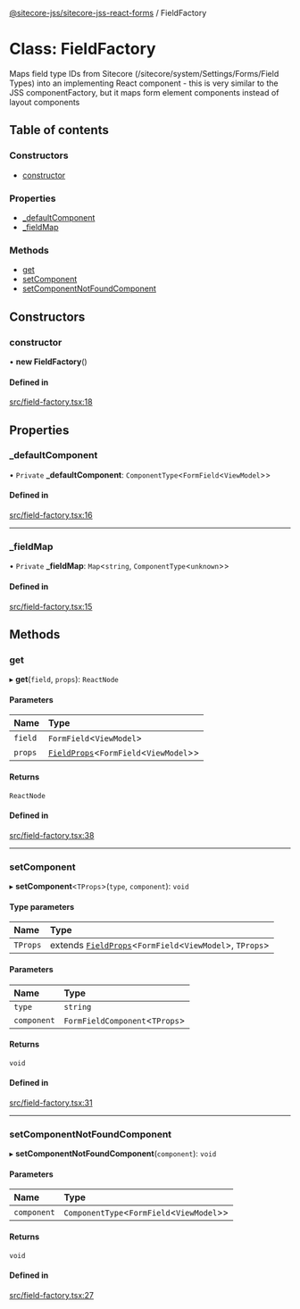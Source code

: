 [@sitecore-jss/sitecore-jss-react-forms](../README.md) / FieldFactory

# Class: FieldFactory

Maps field type IDs from Sitecore (/sitecore/system/Settings/Forms/Field Types)
into an implementing React component - this is very similar to the JSS componentFactory,
but it maps form element components instead of layout components

## Table of contents

### Constructors

- [constructor](FieldFactory.md#constructor)

### Properties

- [\_defaultComponent](FieldFactory.md#_defaultcomponent)
- [\_fieldMap](FieldFactory.md#_fieldmap)

### Methods

- [get](FieldFactory.md#get)
- [setComponent](FieldFactory.md#setcomponent)
- [setComponentNotFoundComponent](FieldFactory.md#setcomponentnotfoundcomponent)

## Constructors

### constructor

• **new FieldFactory**()

#### Defined in

[src/field-factory.tsx:18](https://github.com/Sitecore/jss/blob/876dae504/packages/sitecore-jss-react-forms/src/field-factory.tsx#L18)

## Properties

### \_defaultComponent

• `Private` **\_defaultComponent**: `ComponentType`<`FormField`<`ViewModel`\>\>

#### Defined in

[src/field-factory.tsx:16](https://github.com/Sitecore/jss/blob/876dae504/packages/sitecore-jss-react-forms/src/field-factory.tsx#L16)

---

### \_fieldMap

• `Private` **\_fieldMap**: `Map`<`string`, `ComponentType`<`unknown`\>\>

#### Defined in

[src/field-factory.tsx:15](https://github.com/Sitecore/jss/blob/876dae504/packages/sitecore-jss-react-forms/src/field-factory.tsx#L15)

## Methods

### get

▸ **get**(`field`, `props`): `ReactNode`

#### Parameters

| Name    | Type                                                                    |
| :------ | :---------------------------------------------------------------------- |
| `field` | `FormField`<`ViewModel`\>                                               |
| `props` | [`FieldProps`](../interfaces/FieldProps.md)<`FormField`<`ViewModel`\>\> |

#### Returns

`ReactNode`

#### Defined in

[src/field-factory.tsx:38](https://github.com/Sitecore/jss/blob/876dae504/packages/sitecore-jss-react-forms/src/field-factory.tsx#L38)

---

### setComponent

▸ **setComponent**<`TProps`\>(`type`, `component`): `void`

#### Type parameters

| Name     | Type                                                                                      |
| :------- | :---------------------------------------------------------------------------------------- |
| `TProps` | extends [`FieldProps`](../interfaces/FieldProps.md)<`FormField`<`ViewModel`\>, `TProps`\> |

#### Parameters

| Name        | Type                            |
| :---------- | :------------------------------ |
| `type`      | `string`                        |
| `component` | `FormFieldComponent`<`TProps`\> |

#### Returns

`void`

#### Defined in

[src/field-factory.tsx:31](https://github.com/Sitecore/jss/blob/876dae504/packages/sitecore-jss-react-forms/src/field-factory.tsx#L31)

---

### setComponentNotFoundComponent

▸ **setComponentNotFoundComponent**(`component`): `void`

#### Parameters

| Name        | Type                                        |
| :---------- | :------------------------------------------ |
| `component` | `ComponentType`<`FormField`<`ViewModel`\>\> |

#### Returns

`void`

#### Defined in

[src/field-factory.tsx:27](https://github.com/Sitecore/jss/blob/876dae504/packages/sitecore-jss-react-forms/src/field-factory.tsx#L27)
